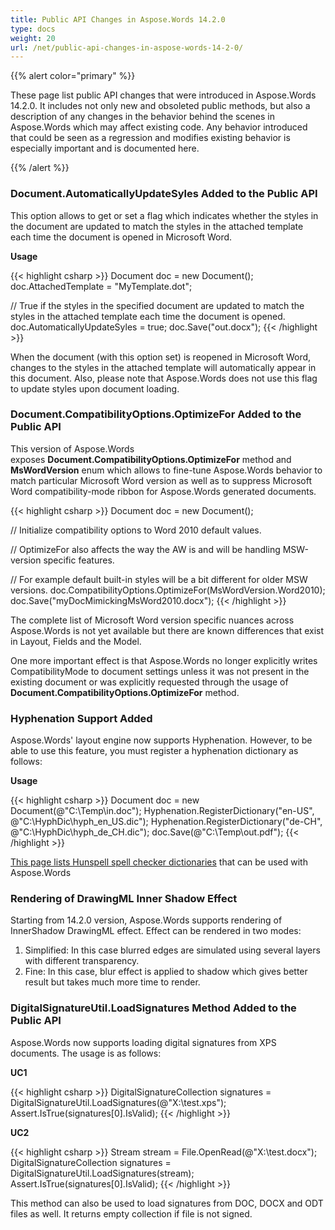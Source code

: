 ```yaml
---
title: Public API Changes in Aspose.Words 14.2.0
type: docs
weight: 20
url: /net/public-api-changes-in-aspose-words-14-2-0/
---
```


{{% alert color="primary" %}} 

These page list public API changes that were introduced in Aspose.Words 14.2.0. It includes not only new and obsoleted public methods, but also a description of any changes in the behavior behind the scenes in Aspose.Words which may affect existing code. Any behavior introduced that could be seen as a regression and modifies existing behavior is especially important and is documented here.

{{% /alert %}} 

### Document.AutomaticallyUpdateSyles Added to the Public API

This option allows to get or set a flag which indicates whether the styles in the document are updated to match the styles in the attached template each time the document is opened in Microsoft Word.

**Usage**

{{< highlight csharp >}}
Document doc = new Document();
doc.AttachedTemplate = "MyTemplate.dot";

// True if the styles in the specified document are updated to match the styles in the attached template each time the document is opened.
doc.AutomaticallyUpdateSyles = true;
doc.Save("out.docx");
{{< /highlight >}}

When the document (with this option set) is reopened in Microsoft Word, changes to the styles in the attached template will automatically appear in this document. Also, please note that Aspose.Words does not use this flag to update styles upon document loading.

### Document.CompatibilityOptions.OptimizeFor Added to the Public API

This version of Aspose.Words exposes **Document.CompatibilityOptions.OptimizeFor** method and **MsWordVersion** enum which allows to fine-tune Aspose.Words behavior to match particular Microsoft Word version as well as to suppress Microsoft Word compatibility-mode ribbon for Aspose.Words generated documents.

{{< highlight csharp >}}
Document doc = new Document();

// Initialize compatibility options to Word 2010 default values.

// OptimizeFor also affects the way the AW is and will be handling MSW-version specific features.

// For example default built-in styles will be a bit different for older MSW versions.
doc.CompatibilityOptions.OptimizeFor(MsWordVersion.Word2010);
doc.Save("myDocMimickingMsWord2010.docx");
{{< /highlight >}}

The complete list of Microsoft Word version specific nuances across Aspose.Words is not yet available but there are known differences that exist in Layout, Fields and the Model.

One more important effect is that Aspose.Words no longer explicitly writes CompatibilityMode to document settings unless it was not present in the existing document or was explicitly requested through the usage of **Document.CompatibilityOptions.OptimizeFor** method.

### Hyphenation Support Added

Aspose.Words' layout engine now supports Hyphenation. However, to be able to use this feature, you must register a hyphenation dictionary as follows:

**Usage**

{{< highlight csharp >}}
Document doc = new Document(@"C:\Temp\in.doc");
Hyphenation.RegisterDictionary("en-US", @"C:\HyphDic\hyph_en_US.dic");
Hyphenation.RegisterDictionary("de-CH", @"C:\HyphDic\hyph_de_CH.dic");
doc.Save(@"C:\Temp\out.pdf");
{{< /highlight >}}

[This page lists Hunspell spell checker dictionaries](http://archive.services.openoffice.org/pub/mirror/OpenOffice.org/contrib/dictionaries/) that can be used with Aspose.Words

### Rendering of DrawingML Inner Shadow Effect

Starting from 14.2.0 version, Aspose.Words supports rendering of InnerShadow DrawingML effect. Effect can be rendered in two modes:

1. Simplified: In this case blurred edges are simulated using several layers with different transparency.
1. Fine: In this case, blur effect is applied to shadow which gives better result but takes much more time to render.

### DigitalSignatureUtil.LoadSignatures Method Added to the Public API

Aspose.Words now supports loading digital signatures from XPS documents. The usage is as follows:

**UC1**

{{< highlight csharp >}}
DigitalSignatureCollection signatures = DigitalSignatureUtil.LoadSignatures(@"X:\test.xps");
Assert.IsTrue(signatures[0].IsValid);
{{< /highlight >}}

**UC2**

{{< highlight csharp >}}
Stream stream = File.OpenRead(@"X:\test.docx");
DigitalSignatureCollection signatures = DigitalSignatureUtil.LoadSignatures(stream);
Assert.IsTrue(signatures[0].IsValid);
{{< /highlight >}}

This method can also be used to load signatures from DOC, DOCX and ODT files as well. It returns empty collection if file is not signed.
